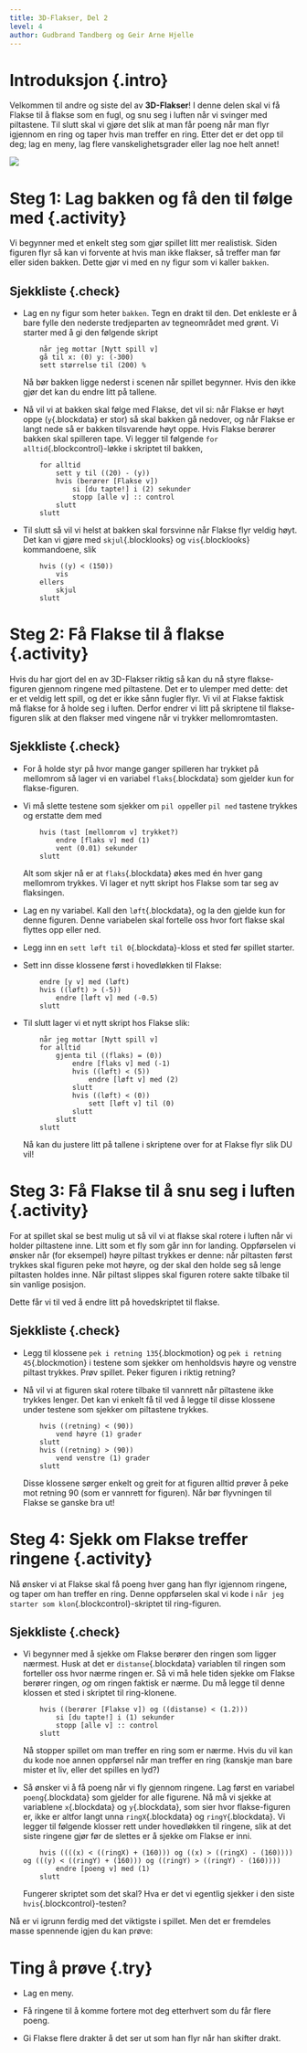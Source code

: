```yaml
---
title: 3D-Flakser, Del 2
level: 4
author: Gudbrand Tandberg og Geir Arne Hjelle
---
```


# Introduksjon {.intro}

Velkommen til andre og siste del av __3D-Flakser__! I denne delen skal
vi få Flakse til å flakse som en fugl, og snu seg i luften når vi
svinger med piltastene.  Til slutt skal vi gjøre det slik at man får
poeng når man flyr igjennom en ring og taper hvis man treffer en
ring. Etter det er det opp til deg; lag en meny, lag flere
vanskelighetsgrader eller lag noe helt annet!

![](3d_flakser.png)

# Steg 1: Lag bakken og få den til følge med {.activity}

Vi begynner med et enkelt steg som gjør spillet litt mer realistisk.
Siden figuren flyr så kan vi forvente at hvis man ikke flakser, så
treffer man før eller siden bakken. Dette gjør vi med en ny figur som
vi kaller `bakken`.

## Sjekkliste {.check}

+ Lag en ny figur som heter `bakken`. Tegn en drakt til den. Det
  enkleste er å bare fylle den nederste tredjeparten av tegneområdet
  med grønt. Vi starter med å gi den følgende skript

    ```blocks
        når jeg mottar [Nytt spill v]
        gå til x: (0) y: (-300)
        sett størrelse til (200) %
    ```

    Nå bør bakken ligge nederst i scenen når spillet begynner. Hvis
    den ikke gjør det kan du endre litt på tallene.

+ Nå vil vi at bakken skal følge med Flakse, det vil si: når Flakse er
  høyt oppe (`y`{.blockdata} er stor) så skal bakken gå nedover, og
  når Flakse er langt nede så er bakken tilsvarende høyt oppe. Hvis
  Flakse berører bakken skal spilleren tape. Vi legger til følgende
  `for alltid`{.blockcontrol}-løkke i skriptet til bakken,

    ```blocks
        for alltid
            sett y til ((20) - (y))
            hvis (berører [Flakse v])
                si [du tapte!] i (2) sekunder
                stopp [alle v] :: control
            slutt
        slutt
    ```

+ Til slutt så vil vi helst at bakken skal forsvinne når Flakse flyr
  veldig høyt. Det kan vi gjøre med `skjul`{.blocklooks} og
  `vis`{.blocklooks} kommandoene, slik

    ```blocks
        hvis ((y) < (150))
            vis
        ellers
            skjul
        slutt
    ```

# Steg 2: Få Flakse til å flakse {.activity}

Hvis du har gjort del en av 3D-Flakser riktig så kan du nå styre
flakse-figuren gjennom ringene med piltastene. Det er to ulemper med
dette: det er et veldig lett spill, og det er ikke sånn fugler
flyr. Vi vil at Flakse faktisk må flakse for å holde seg i
luften. Derfor endrer vi litt på skriptene til flakse-figuren slik at
den flakser med vingene når vi trykker mellomromtasten.

## Sjekkliste {.check}

+ For å holde styr på hvor mange ganger spilleren har trykket på
  mellomrom så lager vi en variabel `flaks`{.blockdata} som gjelder
  kun for flakse-figuren.

+ Vi må slette testene som sjekker om `pil opp`eller `pil ned` tastene
  trykkes og erstatte dem med

    ```blocks
        hvis (tast [mellomrom v] trykket?)
            endre [flaks v] med (1)
            vent (0.01) sekunder
        slutt
    ```

    Alt som skjer nå er at `flaks`{.blockdata} økes med én hver gang
    mellomrom trykkes. Vi lager et nytt skript hos Flakse som tar seg
    av flaksingen.

+ Lag en ny variabel. Kall den `løft`{.blockdata}, og la den gjelde
  kun for denne figuren. Denne variabelen skal fortelle oss hvor fort
  flakse skal flyttes opp eller ned.

+ Legg inn en `sett løft til 0`{.blockdata}-kloss et sted før spillet
  starter.

+ Sett inn disse klossene først i hovedløkken til Flakse:

    ```blocks
        endre [y v] med (løft)
        hvis ((løft) > (-5))
            endre [løft v] med (-0.5)
        slutt
    ```

+ Til slutt lager vi et nytt skript hos Flakse slik:

    ```blocks
        når jeg mottar [Nytt spill v]
        for alltid
            gjenta til ((flaks) = (0))
                endre [flaks v] med (-1)
                hvis ((løft) < (5))
                    endre [løft v] med (2)
                slutt
                hvis ((løft) < (0))
                    sett [løft v] til (0)
                slutt
            slutt
        slutt
    ```

    Nå kan du justere litt på tallene i skriptene over for at Flakse
    flyr slik DU vil!

# Steg 3: Få Flakse til å snu seg i luften {.activity}

For at spillet skal se best mulig ut så vil vi at flakse skal rotere i
luften når vi holder piltastene inne. Litt som et fly som går inn for
landing. Oppførselen vi ønsker når (for eksempel) høyre piltast
trykkes er denne: når piltasten først trykkes skal figuren peke mot
høyre, og der skal den holde seg så lenge piltasten holdes inne. Når
piltast slippes skal figuren rotere sakte tilbake til sin vanlige
posisjon.

Dette får vi til ved å endre litt på hovedskriptet til flakse.

## Sjekkliste {.check}

+ Legg til klossene `pek i retning 135`{.blockmotion} og `pek i
  retning 45`{.blockmotion} i testene som sjekker om henholdsvis høyre
  og venstre piltast trykkes. Prøv spillet. Peker figuren i riktig
  retning?

+ Nå vil vi at figuren skal rotere tilbake til vannrett når piltastene
  ikke trykkes lenger. Det kan vi enkelt få til ved å legge til disse
  klossene under testene som sjekker om piltastene trykkes.

    ```blocks
        hvis ((retning) < (90))
            vend høyre (1) grader
        slutt 
        hvis ((retning) > (90))
            vend venstre (1) grader
        slutt
    ```

    Disse klossene sørger enkelt og greit for at figuren alltid prøver
    å peke mot retning 90 (som er vannrett for figuren). Når bør
    flyvningen til Flakse se ganske bra ut!

# Steg 4: Sjekk om Flakse treffer ringene {.activity}

Nå ønsker vi at Flakse skal få poeng hver gang han flyr igjennom
ringene, og taper om han treffer en ring. Denne oppførselen skal vi
kode i `når jeg starter som klon`{.blockcontrol}-skriptet til
ring-figuren.

## Sjekkliste {.check}

+ Vi begynner med å sjekke om Flakse berører den ringen som ligger
  nærmest. Husk at det er `distanse`{.blockdata} variablen til
  ringen som forteller oss hvor nærme ringen er. Så vi må hele tiden
  sjekke om Flakse berører ringen, *og* om ringen faktisk er nærme. Du
  må legge til denne klossen et sted i skriptet til ring-klonene.

    ```blocks
        hvis ((berører [Flakse v]) og ((distanse) < (1.2)))
            si [du tapte!] i (1) sekunder
            stopp [alle v] :: control
        slutt
    ```

    Nå stopper spillet om man treffer en ring som er nærme. Hvis du
    vil kan du kode noe annen oppførsel når man treffer en ring
    (kanskje man bare mister et liv, eller det spilles en lyd?)

+ Så ønsker vi å få poeng når vi fly gjennom ringene. Lag først en
  variabel `poeng`{.blockdata} som gjelder for alle figurene. Nå må vi
  sjekke at variablene `x`{.blockdata} og `y`{.blockdata}, som sier
  hvor flakse-figuren er, ikke er altfor langt unna
  `ringX`{.blockdata} og `ringY`{.blockdata}. Vi legger til følgende
  klosser rett under hovedløkken til ringene, slik at det siste
  ringene gjør før de slettes er å sjekke om Flakse er inni.

    ```blocks
        hvis ((((x) < ((ringX) + (160))) og ((x) > ((ringX) - (160)))) og (((y) < ((ringY) + (160))) og ((ringY) > ((ringY) - (160))))
            endre [poeng v] med (1)
        slutt
    ``` 

    Fungerer skriptet som det skal? Hva er det vi egentlig sjekker i
    den siste `hvis`{.blockcontrol}-testen?

Nå er vi igrunn ferdig med det viktigste i spillet. Men det er
fremdeles masse spennende igjen du kan prøve:

# Ting å prøve {.try}

+ Lag en meny.

+ Få ringene til å komme fortere mot deg etterhvert som du får flere
  poeng.

+ Gi Flakse flere drakter å det ser ut som han flyr når han skifter
  drakt.

